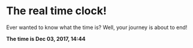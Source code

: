 # The real time clock!

Ever wanted to know what the time is? Well, your journey is about to end!

**The time is Dec 03, 2017, 14:44**